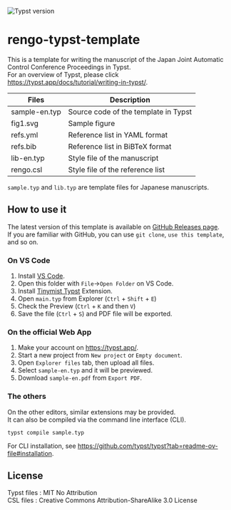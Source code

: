 ![Typst version](https://img.shields.io/badge/Typst-0.13.1-blue.svg?logo=typst)

# rengo-typst-template

This is a template for writing the manuscript of the Japan Joint Automatic Control Conference Proceedings in Typst.  
For an overview of Typst, please click https://typst.app/docs/tutorial/writing-in-typst/.  

| Files         | Description                                 |
| ------------- | ------------------------------------------- |
| sample-en.typ | Source code of the template in Typst       |
| fig1.svg　    | Sample figure                               |
| refs.yml　    | Reference list in YAML format               |
| refs.bib　    | Reference list in BiBTeX format             |
| lib-en.typ | Style file of the manuscript        |
| rengo.csl | Style file of the reference list  |

`sample.typ` and `lib.typ` are template files for Japanese manuscripts.

## How to use it

The latest version of this template is available on [GitHub Releases page](https://github.com/kimushun1101/rengo2024-typst/releases/latest).  
If you are familiar with GitHub, you can use `git clone`, `use this template`, and so on.

### On VS Code

1. Install [VS Code](https://code.visualstudio.com/).
2. Open this folder with `File`→`Open Folder` on VS Code.
3. Install [Tinymist Typst](https://marketplace.visualstudio.com/items?itemName=myriad-dreamin.tinymist) Extension.
4. Open `main.typ` from Explorer (`Ctrl` + `Shift` + `E`)
5. Check the Preview (`Ctrl` + `K` and then `V`)
6. Save the file (`Ctrl` + `S`) and PDF file will be exported.

### On the official Web App

1. Make your account on https://typst.app/.
2. Start a new project from `New project` or `Empty document`.
3. Open `Explorer files` tab, then upload all files.
4. Select `sample-en.typ` and it will be previewed.
5. Download `sample-en.pdf` from `Export PDF`.

### The others

On the other editors, similar extensions may be provided.  
It can also be compiled via the command line interface (CLI).

```
typst compile sample.typ
```

For CLI installation, see https://github.com/typst/typst?tab=readme-ov-file#installation.

## License

Typst files : MIT No Attribution  
CSL files : Creative Commons Attribution-ShareAlike 3.0 License  
